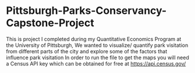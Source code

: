 # Pittsburgh-Parks-Conservancy-Capstone-Project
This is project I completed during my Quantitative Economics Program at the University of Pittsburgh,
We wanted to visualize/ quantify park visitation from different parts of the city and explore some of the factors that influence park visitation
In order to run the file to get the maps you will need a Census API key which can be obtained for free at https://api.census.gov/
